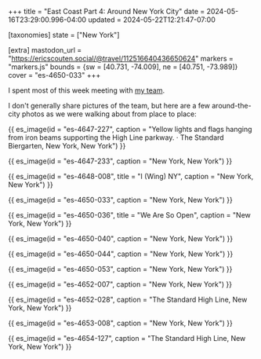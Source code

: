 +++
title = "East Coast Part 4: Around New York City"
date = 2024-05-16T23:29:00.996-04:00
updated = 2024-05-22T12:21:47-07:00

[taxonomies]
state = ["New York"]

[extra]
mastodon_url = "https://ericscouten.social/@travel/112516640436650624"
markers = "markers.js"
bounds = {sw = [40.731, -74.009], ne = [40.751, -73.989]}
cover = "es-4650-033"
+++

I spent most of this week meeting with [my team](https://contentauthenticity.org).

<!-- more -->

I don't generally share pictures of the team, but here are a few around-the-city photos as we were walking about from place to place:

{{ es_image(id = "es-4647-227", caption = "Yellow lights and flags hanging from iron beams supporting the High Line parkway. · The Standard Biergarten, New York, New York") }}

{{ es_image(id = "es-4647-233", caption = "New York, New York") }}

{{ es_image(id = "es-4648-008", title = "I (Wing) NY", caption = "New York, New York") }}

{{ es_image(id = "es-4650-033", caption = "New York, New York") }}

{{ es_image(id = "es-4650-036", title = "We Are So Open", caption = "New York, New York") }}

{{ es_image(id = "es-4650-040", caption = "New York, New York") }}

{{ es_image(id = "es-4650-044", caption = "New York, New York") }}

{{ es_image(id = "es-4650-053", caption = "New York, New York") }}

{{ es_image(id = "es-4652-007", caption = "New York, New York") }}

{{ es_image(id = "es-4652-028", caption = "The Standard High Line, New York, New York") }}

{{ es_image(id = "es-4653-008", caption = "New York, New York") }}

{{ es_image(id = "es-4654-127", caption = "The Standard High Line, New York, New York") }}
